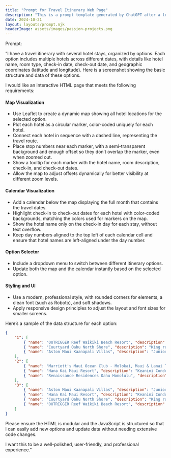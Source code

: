 ```yaml
---
title: "Prompt for Travel Itinerary Web Page"
description: "This is a prompt template generated by ChatGPT after a longer session of individual prompts"
date: 2024-10-21
layout: layouts/prompt.njk
headerImage: assets/images/passion-projects.png 
---
```


Prompt:

“I have a travel itinerary with several hotel stays, organized by options. Each option includes multiple hotels across different dates, with details like hotel name, room type, check-in date, check-out date, and geographic coordinates (latitude and longitude). Here is a screenshot showing the basic structure and data of these options.

I would like an interactive HTML page that meets the following requirements:

#### Map Visualization
- Use Leaflet to create a dynamic map showing all hotel locations for the selected option.
- Plot each hotel as a circular marker, color-coded uniquely for each hotel.
- Connect each hotel in sequence with a dashed line, representing the travel route.
- Place stop numbers near each marker, with a semi-transparent background and enough offset so they don’t overlap the marker, even when zoomed out.
- Show a tooltip for each marker with the hotel name, room description, check-in, and check-out dates.
- Allow the map to adjust offsets dynamically for better visibility at different zoom levels.
#### Calendar Visualization
- Add a calendar below the map displaying the full month that contains the travel dates.
- Highlight check-in to check-out dates for each hotel with color-coded backgrounds, matching the colors used for markers on the map.
- Show the hotel name only on the check-in day for each stay, without text overflow.
- Keep day numbers aligned to the top left of each calendar cell and ensure that hotel names are left-aligned under the day number.
#### Option Selector
- Include a dropdown menu to switch between different itinerary options.
- Update both the map and the calendar instantly based on the selected option.
#### Styling and UI
- Use a modern, professional style, with rounded corners for elements, a clean font (such as Roboto), and soft shadows.
- Apply responsive design principles to adjust the layout and font sizes for smaller screens.

Here’s a sample of the data structure for each option:

```json
{
    "1": [
        { "name": "OUTRIGGER Reef Waikiki Beach Resort", "description": "King room with seaview", "coordinates": [21.278905, -157.832289], "checkIn": "2024-11-16", "checkOut": "2024-11-20" },
        { "name": "Courtyard Oahu North Shore", "description": "King room with seaview", "coordinates": [21.6436, -157.9231], "checkIn": "2024-11-20", "checkOut": "2024-11-22" },
        { "name": "Aston Maui Kaanapali Villas", "description": "Junior Suite with courtyard view", "coordinates": [20.931, -156.6927], "checkIn": "2024-11-22", "checkOut": "2024-11-26" }
    ],
    "2": [
        { "name": "Marriott's Maui Ocean Club - Molokai, Maui & Lanai Towers", "description": "King room with seaview", "coordinates": [20.9204, -156.6946], "checkIn": "2024-11-16", "checkOut": "2024-11-19" },
        { "name": "Hana Kai Maui Resort", "description": "Keanini Condo", "coordinates": [20.755, -155.9848], "checkIn": "2024-11-19", "checkOut": "2024-11-21" },
        { "name": "Renaissance Residences Oahu Honolulu", "description": "Partial Ocean View, Studio, 1 King", "coordinates": [21.2814, -157.831], "checkIn": "2024-11-21", "checkOut": "2024-11-23" }
    ],
    "3": [
        { "name": "Aston Maui Kaanapali Villas", "description": "Junior Suite with courtyard view", "coordinates": [20.931, -156.6927], "checkIn": "2024-11-16", "checkOut": "2024-11-20" },
        { "name": "Hana Kai Maui Resort", "description": "Keanini Condo", "coordinates": [20.755, -155.9848], "checkIn": "2024-11-20", "checkOut": "2024-11-22" },
        { "name": "Courtyard Oahu North Shore", "description": "King room with seaview", "coordinates": [21.6436, -157.9231], "checkIn": "2024-11-22", "checkOut": "2024-11-23" },
        { "name": "OUTRIGGER Reef Waikiki Beach Resort", "description": "King room with seaview", "coordinates": [21.278905, -157.832289], "checkIn": "2024-11-23", "checkOut": "2024-11-25" }
    ]
}
```

Please ensure the HTML is modular and the JavaScript is structured so that I can easily add new options and update data without needing extensive code changes.

I want this to be a well-polished, user-friendly, and professional experience.”
